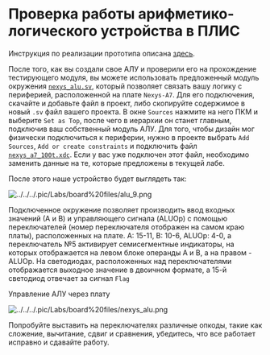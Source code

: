 # Проверка работы арифметико-логического устройства в ПЛИС

Инструкция по реализации прототипа описана [здесь](../../../Vivado%20Basics/How%20to%20program%20an%20fpga%20board.md).

После того, как вы создали свое АЛУ и проверили его на прохождение тестирующего модуля, вы можете использовать предложенный модуль окружения [`nexys_alu.sv`](nexys_alu.sv), который позволяет связать вашу логику с периферией, расположенной на плате `Nexys-A7`. Для его подключения, скачайте и добавьте файл в проект, либо скопируйте содержимое в новый `.sv` файл вашего проекта. В окне `Sources` нажмите на него ПКМ и выберите `Set as Top`, после чего в иерархии он станет главным, подключив ваш собственный модуль АЛУ. Для того, чтобы дизайн мог физически подключиться к периферии, нужно в проекте выбрать `Add Sources`, `Add or create constraints` и подключить файл [`nexys_a7_100t.xdc`](nexys_a7_100t.xdc). Если у вас уже подключен этот файл, необходимо заменить данные на те, которые предложены в текущей лабе.

После этого наше устройство будет выглядеть так:

![../../../.pic/Labs/board%20files/alu_9.png](../../../.pic/Labs/board%20files/alu_9.png)

Подключенное окружение позволяет производить ввод входных значений (А и В) и управляющего сигнала (ALUOp) с помощью переключателей (номер переключателя отображен на самом краю платы), расположенных на плате. А: 15-11, В: 10-6, ALUOp: 4-0, а переключатель №5 активирует семисегментные индикаторы, на которых отображается на левом блоке операнды А и В, а на правом - ALUOp. На светодиодах, расположенных над переключателями отображается выходное значение в двоичном формате, а 15-й светодиод отвечает за сигнал `Flag`

Управление АЛУ через плату

![../../../.pic/Labs/board%20files/nexys_alu.png](../../../.pic/Labs/board%20files/nexys_alu.png)

Попробуйте выставить на переключателях различные опкоды, такие как сложение, вычитание, сдвиг и сравнения, убедитесь, что все работает исправно и сдавайте работу.
